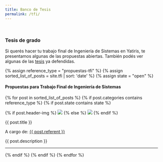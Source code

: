 ```yaml
---
title: Banco de Tesis
permalink: /tfi/
---
```

<br>

### Tesis de grado

Si querés hacer tu trabajo final de Ingeniería de Sistemas en Yatiris, te presentamos algunas de las propuestas abiertas. También podés ver algunas de las [tesis](thesis.md) ya defendidas. 
<br>

{% assign reference_type = "propuestas-tfi" %}
{% assign sorted_list_of_posts = site.tfi | sort: 'date' %}
{% assign state = "open" %}

#### Propuestas para Trabajo Final de Ingeniería de Sistemas

<div class="content list">
  {% for post in sorted_list_of_posts %}
    {% if post.categories contains reference_type %}
        {% if post.state contains state %}
            <div class="list-item">
                <p class="list-post-title">
                    <div class="row">
                        <div class="ipp">
                            <p class="image">
                                {% if post.header-img %}
                                    <img src="{{site.baseurl}}/images/tfi/{{post.header-img}}">
                                {% else %} 
                                    <img src="http://evansheline.com/wp-content/uploads/2011/02/facebook-Storm-Trooper.jpg">
                                {% endif %}
                            </p>
                            <p class="info">
                                <p class="info-title">
                                    {{ post.title }}
                                </p>
                                <p class="info-contact" >
                                    A cargo de: <a href="mailto:{{post.contact}} ">
                                        {{ post.referent }}
                                    </a>
                                </p>
                                <p class="info-description" >
                                    {{ post.description }}
                                </p>
                            </p>
                        </div>
                    </div>
                </p>
            </div>
            <hr/>
        {% endif %}
    {% endif %}
  {% endfor %}
</div>

